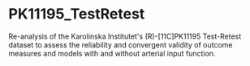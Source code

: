 # PK11195_TestRetest
Re-analysis of the Karolinska Institutet's (R)-[11C]PK11195 Test-Retest dataset to assess the reliability and convergent validity of outcome measures and models with and without arterial input function.
